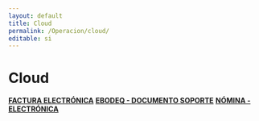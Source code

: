 ```yaml
---
layout: default
title: Cloud
permalink: /Operacion/cloud/
editable: si
---
```


# Cloud
  [**FACTURA ELECTRÓNICA**](http://docs.oasiscom.com/Operacion/cloud/ebportal)
  [**EBODEQ - DOCUMENTO SOPORTE**](http://docs.oasiscom.com/Operacion/cloud/Documento_Soporte/ebodeq)
  [**NÓMINA - ELECTRÓNICA**](http://docs.oasiscom.com/Operacion/cloud/NominaElectronica)
  